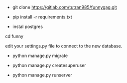 - git clone https://gitlab.com/tutran985/funnygag.git



- pip install -r  requirements.txt

- instal postgres


cd funny

edit your settings.py file to connect to the new database.

- python manage.py migrate

- python manage.py createsuperuser

- python manage.py runserver